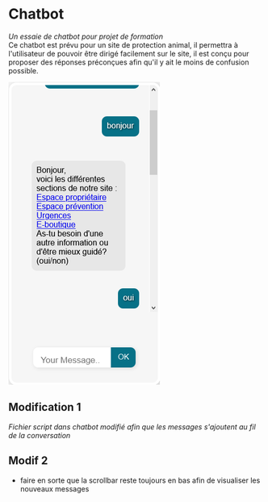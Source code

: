 # Chatbot
*Un essaie de chatbot pour projet de formation*<br>
Ce chatbot est prévu pour un site de protection animal, il permettra à l'utilisateur de pouvoir être dirigé facilement sur le site, il est conçu pour proposer des réponses préconçues afin qu'il y ait le moins de confusion possible. 

<img src="Screenshot_2021-05-09 Online chating bot.png">

## Modification 1
*Fichier script dans chatbot modifié afin que les messages s'ajoutent au fil de la conversation*

## Modif 2
- faire en sorte que la scrollbar reste toujours en bas afin de visualiser les nouveaux messages
